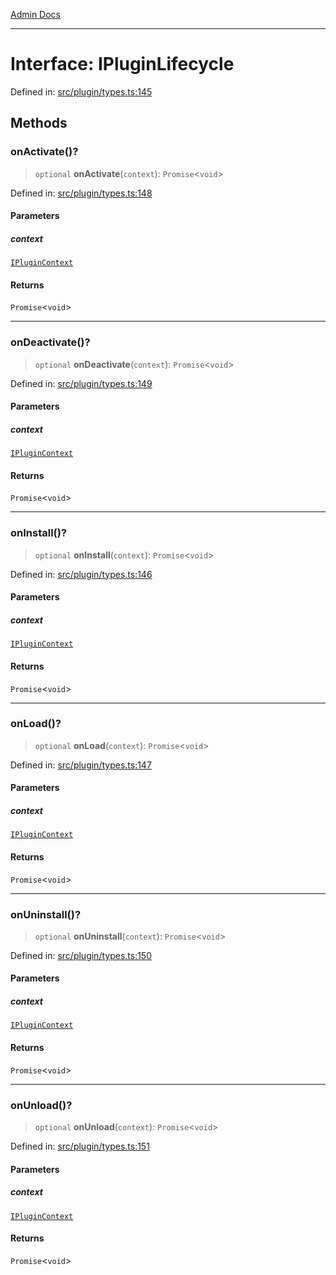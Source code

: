 [Admin Docs](/)

***

# Interface: IPluginLifecycle

Defined in: [src/plugin/types.ts:145](https://github.com/Sourya07/talawa-api/blob/4e4298c85a0d2c28affa824f2aab7ec32b5f3ac5/src/plugin/types.ts#L145)

## Methods

### onActivate()?

> `optional` **onActivate**(`context`): `Promise`\<`void`\>

Defined in: [src/plugin/types.ts:148](https://github.com/Sourya07/talawa-api/blob/4e4298c85a0d2c28affa824f2aab7ec32b5f3ac5/src/plugin/types.ts#L148)

#### Parameters

##### context

[`IPluginContext`](IPluginContext.md)

#### Returns

`Promise`\<`void`\>

***

### onDeactivate()?

> `optional` **onDeactivate**(`context`): `Promise`\<`void`\>

Defined in: [src/plugin/types.ts:149](https://github.com/Sourya07/talawa-api/blob/4e4298c85a0d2c28affa824f2aab7ec32b5f3ac5/src/plugin/types.ts#L149)

#### Parameters

##### context

[`IPluginContext`](IPluginContext.md)

#### Returns

`Promise`\<`void`\>

***

### onInstall()?

> `optional` **onInstall**(`context`): `Promise`\<`void`\>

Defined in: [src/plugin/types.ts:146](https://github.com/Sourya07/talawa-api/blob/4e4298c85a0d2c28affa824f2aab7ec32b5f3ac5/src/plugin/types.ts#L146)

#### Parameters

##### context

[`IPluginContext`](IPluginContext.md)

#### Returns

`Promise`\<`void`\>

***

### onLoad()?

> `optional` **onLoad**(`context`): `Promise`\<`void`\>

Defined in: [src/plugin/types.ts:147](https://github.com/Sourya07/talawa-api/blob/4e4298c85a0d2c28affa824f2aab7ec32b5f3ac5/src/plugin/types.ts#L147)

#### Parameters

##### context

[`IPluginContext`](IPluginContext.md)

#### Returns

`Promise`\<`void`\>

***

### onUninstall()?

> `optional` **onUninstall**(`context`): `Promise`\<`void`\>

Defined in: [src/plugin/types.ts:150](https://github.com/Sourya07/talawa-api/blob/4e4298c85a0d2c28affa824f2aab7ec32b5f3ac5/src/plugin/types.ts#L150)

#### Parameters

##### context

[`IPluginContext`](IPluginContext.md)

#### Returns

`Promise`\<`void`\>

***

### onUnload()?

> `optional` **onUnload**(`context`): `Promise`\<`void`\>

Defined in: [src/plugin/types.ts:151](https://github.com/Sourya07/talawa-api/blob/4e4298c85a0d2c28affa824f2aab7ec32b5f3ac5/src/plugin/types.ts#L151)

#### Parameters

##### context

[`IPluginContext`](IPluginContext.md)

#### Returns

`Promise`\<`void`\>
